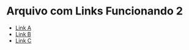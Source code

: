 # Arquivo com Links Funcionando 2

- [Link A](http://www.facebook.com)
- [Link B](http://www.twitter.com)
- [Link C](http://www.linkedin.com)
